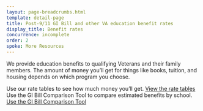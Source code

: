 ```yaml
---
layout: page-breadcrumbs.html
template: detail-page
title: Post-9/11 GI Bill and other VA education benefit rates
display_title: Benefit rates
concurrence: incomplete
order: 2
spoke: More Resources
---
```


<div class="va-introtext">

We provide education benefits to qualifying Veterans and their family members. The amount of money you’ll get for things like books, tuition, and housing depends on which program you choose.
</div>

Use our rate tables to see how much money you’ll get. [View the rate tables](http://www.benefits.va.gov/GIBILL/resources/benefits_resources/rate_tables.asp#ch33)
<br>
Use the GI Bill Comparison Tool to compare estimated benefits by school. [Use the GI Bill Comparison Tool](/gi-bill-comparison-tool)
